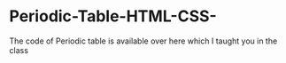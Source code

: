 # Periodic-Table-HTML-CSS-
The code of Periodic table is available over here which I taught you in the class
